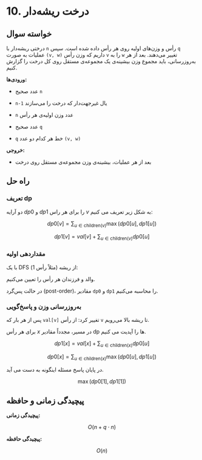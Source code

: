 # 10. درخت ریشه‌دار

## خواسته سوال

درختی ریشه‌دار با `n` رأس و وزن‌های اولیه روی هر رأس داده شده است. سپس `q` عملیات به صورت `(v, w)` داریم که وزن رأس `v` را به `w` تغییر می‌دهند. بعد از هر به‌روزرسانی، باید مجموع وزن بیشینه‌ی یک مجموعه‌ی مستقل روی کل درخت را گزارش کنیم.

**ورودی‌ها:**
- عدد صحیح `n`

- `n-1` یال غیر‌جهت‌دار که درخت را می‌سازند

- `n` عدد وزن اولیه‌ی هر رأس

- عدد صحیح `q`

- `q` خط هر کدام دو عدد `(v, w)`


**خروجی:**
- بعد از هر عملیات، بیشینه‌ی وزن مجموعه‌ی مستقل روی درخت  

## راه حل

### تعریف dp

دو آرایه $dp0$ و $dp1$ را برای هر راس $v$ به شکل زیر تعریف می کنیم:

$$dp0[v] = \sum_{u \in \mathrm{children}(v)} \max\bigl(dp0[u],dp1[u]\bigr)$$

$$dp1[v] = val[v] + \sum_{u \in \mathrm{children}(v)} dp0[u]$$

### مقداردهی اولیه

با یک DFS از ریشه (مثلاً رأس $1$):

والد و فرزندان هر رأس را تعیین می‌کنیم.

در حالت پس‌گرد (post-order)، مقادیر `dp0` و `dp1` را محاسبه می‌کنیم.

### به‌روزرسانی وزن و پاسخ‌گویی

پس از هر بار که `val[v]` تغییر کرد:
از رأس `v` تا ریشه بالا می‌رویم.  

برای هر رأس $x$ در مسیر، مجدداً مقادیر dp ها را آپدیت می کنیم.

$$dp1[x] = val[x] + \sum_{u \in \mathrm{children}(x)} dp0[u]$$

$$dp0[x] = \sum_{u \in \mathrm{children}(x)} \max(dp0[u],dp1[u])$$

در پایان پاسخ مسئله اینگونه به دست می آید.

$$\max\bigl(dp0[1],dp1[1]\bigr)$$

## پیچیدگی زمانی و حافظه

**پیچیدگی زمانی:**

$$O(n + q \cdot n)$$

**پیچیدگی حافظه:**

$$O(n)$$
